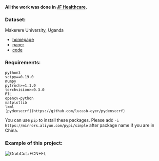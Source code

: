 **All the work was done in [JF Healthcare](http://www.jfhealthcare.com/En/#home).**




### Dataset:

Makerere University, Uganda

- [homepage](http://air.ug/microscopy/)
- [paper](http://proceedings.mlr.press/v56/Quinn16.pdf)
- [code](https://github.com/jqug/microscopy-object-detection/blob/master/CNN%20training%20%26%20evaluation%20-%20tuberculosis.ipynb)

### Requirements:

```
python3
scipy==0.19.0
numpy
pytroch>=1.1.0
torchvision>=0.3.0
PIL
opencv-python
matplotlib
lxml
[pydensecrf](https://github.com/lucasb-eyer/pydensecrf)
```
You can use `pip` to install these packages. Please add `-i https://mirrors.aliyun.com/pypi/simple` after package name if you are in China. 


### Example of this project:
![GrabCut+FCN+FL](https://raw.githubusercontent.com/Richardyu114/weakly-segmentation-with-bounding-box/master/img/5.png)


